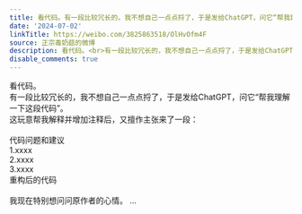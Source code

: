 ```yaml
---
title: 看代码。有一段比较冗长的，我不想自己一点点捋了，于是发给ChatGPT，问它“帮我理解一下这段代码”。这玩意帮我解释并增加注释后，又擅作主张来了一段：代码问...
date: '2024-07-02'
linkTitle: https://weibo.com/3825863518/OlHvOfm4F
source: 正宗毒奶菇的微博
description: 看代码。<br>有一段比较冗长的，我不想自己一点点捋了，于是发给ChatGPT，问它“帮我理解一下这段代码”。<br>这玩意帮我解释并增加注释后，又擅作主张来了一段：<br><br>代码问题和建议<br>1.xxxx<br>2.xxxx<br>3.xxxx<br>重构后的代码<br><br>我现在特别想问问原作者的心情。  ...
disable_comments: true
---
```

看代码。<br>有一段比较冗长的，我不想自己一点点捋了，于是发给ChatGPT，问它“帮我理解一下这段代码”。<br>这玩意帮我解释并增加注释后，又擅作主张来了一段：<br><br>代码问题和建议<br>1.xxxx<br>2.xxxx<br>3.xxxx<br>重构后的代码<br><br>我现在特别想问问原作者的心情。  ...